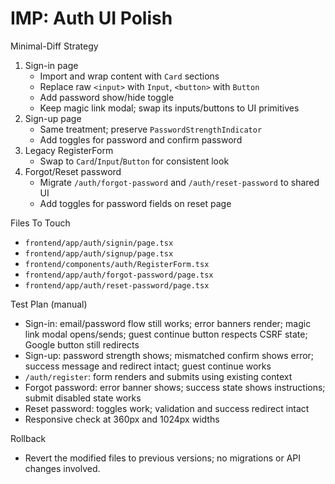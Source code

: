 # IMP: Auth UI Polish

Minimal-Diff Strategy
1) Sign-in page
   - Import and wrap content with `Card` sections
   - Replace raw `<input>` with `Input`, `<button>` with `Button`
   - Add password show/hide toggle
   - Keep magic link modal; swap its inputs/buttons to UI primitives
2) Sign-up page
   - Same treatment; preserve `PasswordStrengthIndicator`
   - Add toggles for password and confirm password
3) Legacy RegisterForm
   - Swap to `Card`/`Input`/`Button` for consistent look
4) Forgot/Reset password
   - Migrate `/auth/forgot-password` and `/auth/reset-password` to shared UI
   - Add toggles for password fields on reset page

Files To Touch
- `frontend/app/auth/signin/page.tsx`
- `frontend/app/auth/signup/page.tsx`
- `frontend/components/auth/RegisterForm.tsx`
- `frontend/app/auth/forgot-password/page.tsx`
- `frontend/app/auth/reset-password/page.tsx`

Test Plan (manual)
- Sign-in: email/password flow still works; error banners render; magic link modal opens/sends; guest continue button respects CSRF state; Google button still redirects
- Sign-up: password strength shows; mismatched confirm shows error; success message and redirect intact; guest continue works
- `/auth/register`: form renders and submits using existing context
- Forgot password: error banner shows; success state shows instructions; submit disabled state works
- Reset password: toggles work; validation and success redirect intact
- Responsive check at 360px and 1024px widths

Rollback
- Revert the modified files to previous versions; no migrations or API changes involved.
